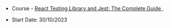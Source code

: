 * Course - [React Testing Library and Jest: The Complete Guide ](https://www.udemy.com/course/react-testing-library-and-jest/).

* Start Date: 30/10/2023
